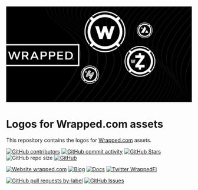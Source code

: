 <p align="center">
  <a href="https://wrapped.com/">
    <img src="wrapped.png" alt="Wrapped.com" width="600" style="border:none;"/>
  </a>
</p>

# Logos for Wrapped.com assets

This repository contains the logos for [Wrapped.com](https://wrapped.com) assets.

<!-- row 1 - status -->

[![GitHub contributors](https://img.shields.io/github/contributors/wrappedfi/wrapped-logos)](https://github.com/wrappedfi/wrapped-logos/graphs/contributors)
[![GitHub commit activity](https://img.shields.io/github/commit-activity/w/wrappedfi/wrapped-logos)](https://github.com/wrappedfi/wrapped-logos/graphs/contributors)
[![GitHub Stars](https://img.shields.io/github/stars/wrappedfi/wrapped-logos.svg)](https://github.com/wrappedfi/wrapped-logos/stargazers)
![GitHub repo size](https://img.shields.io/github/repo-size/wrappedfi/wrapped-logos)
[![GitHub](https://img.shields.io/github/license/wrappedfi/wrapped-logos?color=blue)](https://github.com/wrappedfi/wrapped-logos/blob/master/LICENSE)

<!-- row 2 - links & profiles -->

[![Website wrapped.com](https://img.shields.io/website-up-down-green-red/https/wrapped.com.svg)](https://wrapped.com)
[![Blog](https://img.shields.io/badge/blog-up-green)](http://medium.com/wrapped)
[![Docs](https://img.shields.io/badge/docs-up-green)](https://docs.wrapped.com/)
[![Twitter WrappedFi](https://img.shields.io/twitter/follow/wrappedfi?style=social)](https://twitter.com/wrappedfi)

<!-- row 3 - detailed status -->

[![GitHub pull requests by-label](https://img.shields.io/github/issues-pr-raw/wrappedfi/wrapped-logos)](https://github.com/wrappedfi/wrapped-logos/pulls)
[![GitHub Issues](https://img.shields.io/github/issues-raw/wrappedfi/wrapped-logos.svg)](https://github.com/wrappedfi/wrapped-logos/issues)

